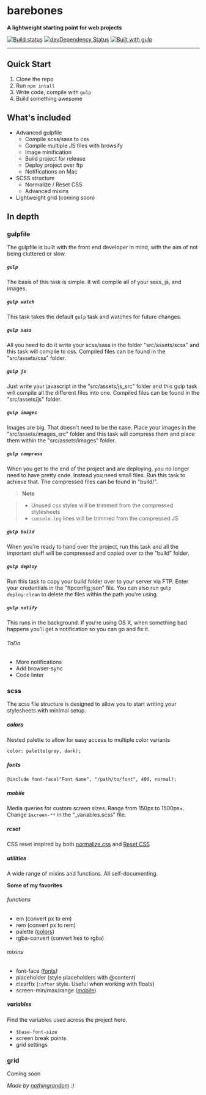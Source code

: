 # barebones

**A lightweight starting point for web projects**

[![Build status](https://travis-ci.org/nothingrandom/barebones.svg?branch=master)](https://travis-ci.org/nothingrandom/barebones)
[![devDependency Status](https://david-dm.org/nothingrandom/barebones/dev-status.svg)](https://david-dm.org/nothingrandom/barebones#info=devDependencies)
[![Built with gulp](http://nothingrandom.com/images/built-gulp.png)](http://gulpjs.com/)

----------

## Quick Start
1. Clone the repo
2. Run `npm intall`
3. Write code, compile with `gulp`
4. Build something awesome

## What's included
- Advanced gulpfile
  - Compile scss/sass to css
  - Compile multiple JS files with browsify
  - Image minification
  - Build project for release
  - Deploy project over ftp
  - Notifications on Mac
- SCSS structure
  - Normalize / Reset CSS
  - Advanced mixins
- Lightweight grid (coming soon)

## In depth
### gulpfile
The gulpfile is built with the front end developer in mind, with the aim of not being cluttered or slow.

##### `gulp`
The basis of this task is simple. It will compile all of your sass, js, and images.

##### `gulp watch`
This task takes the default `gulp` task and watches for future changes.

##### `gulp sass`
All you need to do it write your scss/sass in the folder "src/assets/scss" and this task will compile to css. Compiled files can be found in the "src/assets/css" folder.

##### `gulp js`
Just write your javascript in the "src/assets/js_src" folder and this gulp task will compile all the different files into one. Compiled files can be found in the "src/assets/js" folder.

##### `gulp images`
Images are big. That doesn't need to be the case. Place your images in the "src/assets/images_src" folder and this task will compress them and place them within the "src/assets/images" folder.

##### `gulp compress`
When you get to the end of the project and are deploying, you no longer need to have pretty code. Instead you need small files. Run this task to achieve that. The compressed files can be found in "build/".

> **Note**

> - Unused css styles will be trimmed from the compressed stylesheets
> - `console.log` lines will be trimmed from the compressed JS

##### `gulp build`
When you're ready to hand over the project, run this task and all the important stuff will be compressed and copied over to the "build" folder.

##### `gulp deploy`
Run this task to copy your build folder over to your server via FTP. Enter your credentials in the "ftpconfig.json" file. You can also run `gulp deploy:clean` to delete the files within the path you're using.

##### `gulp notify`
This runs in the background. If you're using OS X, when something bad happens you'll get a notification so you can go and fix it.

###### ToDo
- More notifications
- Add browser-sync
- Code linter

### scss
The scss file structure is designed to allow you to start writing your stylesheets with minimal setup.

##### colors
Nested palette to allow for easy access to multiple color variants

`color: palette(grey, dark);`

##### fonts
`@include font-face("Font Name", "/path/to/font", 400, normal);`

##### mobile
Media queries for custom screen sizes. Range from 150px to 1500px+. Change `$screen-**` in the "_variables.scss" file.

##### reset
CSS reset inspired by both [normalize.css](http://necolas.github.io/normalize.css/) and [Reset CSS](http://meyerweb.com/eric/tools/css/reset/)

##### utilities
A wide range of mixins and functions. All self-documenting.

**Some of my favorites**
###### functions
- em (convert px to em)
- rem (convert px to rem)
- palette ([colors](#colors))
- rgba-convert (convert hex to rgba)

###### mixins
- font-face ([fonts](#fonts))
- placeholder (style placeholders with @content)
- clearfix (`:after` style. Useful when working with floats)
- screen-min/max/range ([mobile](#mobile))

##### variables
Find the variables used across the project here.
- `$base-font-size`
- screen break points
- grid settings

### grid
Coming soon

_Made by [nothingrandom](http://nothingrandom.com) :)_
